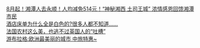   
[8月起！湘潭人去永顺！人均减免514元！“神秘湘西 土司王城” 浓情感恩回馈湘潭市民](http://www.dianyue.me/archives/875/vsl9dts5nq2k5ewx/)  
[酒店床单为什么全是白色的?很多人都不知道......](http://www.dianyue.me/archives/795/g4kc0hll77awzp0g/)  
[法国农村这么美，也逃不过英国人的“吐槽”](http://www.dianyue.me/archives/964/d5k9m2jhrdv8v42f/)  
[游布拉格:欧洲最美丽的城市 中旅特惠~](http://www.dianyue.me/archives/271/47px4qoo7ogpdwqo/)